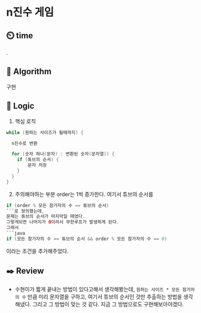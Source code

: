 # n진수 게임

## :timer_clock: **time**

.

## :pushpin: **Algorithm**

구현

## :round_pushpin: **Logic**
1. 핵심 로직
```java
while (원하는 사이즈가 될때까지) {

  n진수로 변환

  for (숫자 하나(문자) : 변환된 숫자(문자열)) {
    if (튜브의 순서) {
        문자 저장
    }
  }
}
```
2. 주의해야하는 부분
order는 1씩 증가한다.
여기서 튜브의 순서를
```java
if (order % 모든 참가자의 수 == 튜브의 순서)
```로 정의했는데, 
문제는 튜브의 순서가 마지막일 때였다.
그렇게되면 나머지가 0이라서 무한루프가 발생하게 된다.
그래서 
```java
if (모든 참가자의 수 == 튜브의 순서 && order % 모든 참가자의 수 == 0)
```
이라는 조건을 추가해주었다.

## :black_nib: **Review**
- 수현이가 짧게 끝내는 방법이 있다고해서 생각해봤는데, `원하는 사이즈 * 모든 참가자의 수` 만큼 미리 문자열을 구하고, 여기서 튜브의 순서인 것만 추출하는 방법을 생각해냈다. 그리고 그 방법이 맞는 것 같다. 지금 그 방법으로도 구현해보아야겠다.

